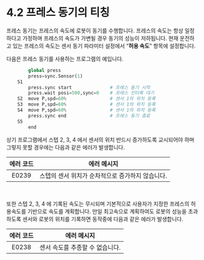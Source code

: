 ﻿# 4.2 프레스 동기의 티칭

프레스 동기는 프레스의 속도에 로봇이 동기를 수행합니다. 프레스의 속도는 항상 일정하다고 가정하며 프레스의 속도가 가변될 경우 동기의 성능이 저하됩니다. 현재 운전하고 있는 프레스의 속도는 센서 동기 파라미터 설정에서 “**허용 속도**” 항목에 설정합니다.

다음은 프레스 동기를 사용하는 프로그램의 예입니다.

```python
        global press
        press=sync.Sensor(1)
    S1
        press.sync start              # 프레스 동기 시작
        press.wait posi=500,sync=0    # 프레스 인터록 대기
    S2  move P,spd=60%                # 센서 1의 위치 등록
    S3  move P,spd=60%                # 센서 1의 위치 등록
    S4  move P,spd=60%                # 센서 1의 위치 등록
        press.sync end                # 프레스 동기 종료
    S5
        end
```

상기 프로그램에서 스텝 2, 3, 4 에서 센서의 위치 반드시 증가하도록 교시되어야 하며 그렇지 못할 경우에는 다음과 같은 에러가 발생합니다.

| **에러 코드** | **에러 메시지** |
| :------: | ------------------------ |
| E0239    | 스텝의 센서 위치가 순차적으로 증가하지 않습니다. |
<br>

또한 스텝 2, 3, 4 에 기록된 속도는 무시되며 기본적으로 사용자가 지정한 프레스의 허용속도를 기반으로 속도를 계획합니다. 만일 최고속으로 계획하여도 로봇의 성능을 초과하도록 센서와 로봇의 위치를 기록하면 동작중에 다음과 같은 에러가 발생합니다.

| **에러 코드** | **에러 메시지** |
| :------: | ------------------------ |
| E0238    | 센서 속도를 추종할 수 없습니다. |